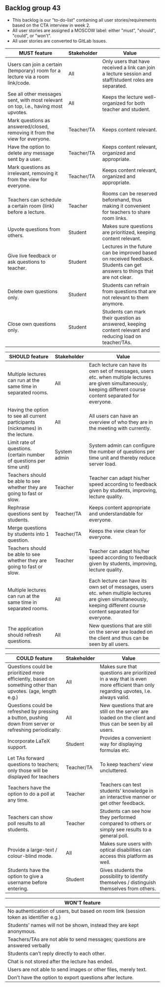## Backlog group 43

* This backlog is our "to-do-list" containing all user stories/requirements based on the CTA interview in week 2.
* All user stories are assigned a MOSCOW label: either "must", "should", "could", or "won't".
* All user stories are converted to GitLab Issues.

| MUST feature | Stakeholder | Value | 
| --- | --- | --- |
| Users can join a certain (temporary) room for a lecture via a room link/code.  | All | Only users that have received a link can join a lecture session and staff/student roles are separated.  |
| See all other messages sent, with most relevant on top, i.e., having most upvotes.  | All  | Keeps the lecture well-organized for both teacher and student. | 
| Mark questions as answered/closed, removing it from the view for everyone. | Teacher/TA  | Keeps content relevant.  | 
| Have the option to delete any message sent by a user. | Teacher/TA  | Keeps content relevant, organized and appropriate. | 
| Mark questions as irrelevant, removing it from the view for everyone. | Teacher/TA  | Keeps content relevant, organized and appropriate. | 
| Teachers can schedule a certain room (link) before a lecture. | Teacher | Rooms can be reserved beforehand, thus making it convenient for teachers to share room links. | 
| Upvote questions from others. | Student | Makes sure questions are prioritized, keeping content relevant. | 
| Give live feedback or ask questions to teacher. | Student | Lectures in the future can be improved based on received feedback. Students can get answers to things that are not clear. | 
| Delete own questions only. | Student | Students can refrain from questions that are not relevant to them anymore. | 
| Close own questions only. | Student | Students can mark their question as answered, keeping content relevant and reducing load on teacher/TAs. | 

| SHOULD feature | Stakeholder | Value | 
| --- | --- | --- |
| Multiple lectures can run at the same time in separated rooms. | All | Each lecture can have its own set of messages, users etc. when multiple lectures are given simultaneously, keeping different course content separated for everyone. | 
| Having the option to see all current participants (nicknames) in the lecture. | All | All users can have an overview of who  they are in the meeting with currently. |
| Limit rate of questions. (certain number of questions per time unit) | System admin | System admin can configure the number of questions per time unit and thereby reduce server load. | 
| Teachers should be able to see whether they are going to fast or slow. | Teacher | Teacher can adapt his/her speed according to feedback given by students, improving, lecture quality. |
| Rephrase questions sent by students. | Teacher/TA | Keeps content appropriate and understandable for everyone. | 
| Merge questions by students into 1 question. | Teacher/TA | Keeps the view clean for everyone. | 
| Teachers should be able to see whether they are going to fast or slow. | Teacher | Teacher can adapt his/her speed according to feedback given by students, improving, lecture quality. | 
| Multiple lectures can run at the same time in separated rooms. | All | Each lecture can have its own set of messages, users etc. when multiple lectures are given simultaneously, keeping different course content separated for everyone. | 
| The application should refresh questions. | All | New questions that are still on the server are loaded on the client and thus can be seen by all users. | 


| COULD feature | Stakeholder | Value | 
| --- | --- | --- |
| Questions could be prioritized more efficiently, based on something other than upvotes. (age, length e.g.) | All | Makes sure that questions are prioritized in a way that is even more efficient than only regarding upvotes, I.e. always valid. | 
| Questions could be refreshed by pressing a button, pushing down from server or refreshing periodically. | All  | New questions that are still on the server are loaded on the client and thus can be seen by all users. | 
| Incorporate LaTeX support. | Student  | Provides a convenient way for displaying formulas etc. | 
| Let TAs forward questions to teachers; only those will be displayed for teachers | Teacher/TA | To keep teachers’ view uncluttered. | 
| Teachers have the option to do a poll at any time. | Teacher | Teachers can test students’ knowledge in an interactive manner or get other feedback. | 
| Teachers can show poll results to all students. | Teacher | Students can see how they performed compared to others or simply see results to a general poll. | 
| Provide a large-text / colour-blind mode. | All | Makes sure users with optical disabilities can access this platform as well. | 
| Students have the option to give a username before entering. | Student | Gives students the possibility to identify themselves / distinguish themselves from others. | 


| WON'T feature |
| --- | 
| No authentication of users, but based on room link (session token as identifier e.g.) | 
| Students’ names will not be shown, instead they are kept anonymous. |
| Teachers/TAs are not able to send messages; questions are answered verbally |  
| Students can’t reply directly to each other. |  
| Chat is not stored after the lecture has ended. |
| Users are not able to send images or other files, merely text. | 
| Don’t have the option to export questions after lecture. |